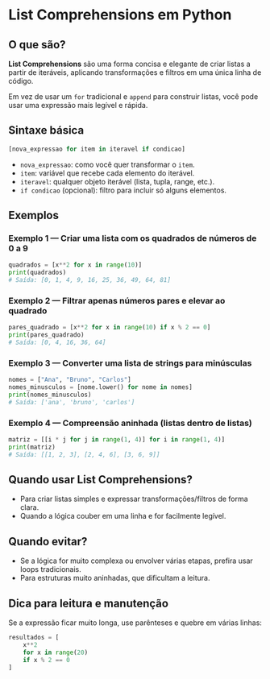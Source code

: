 # List Comprehensions em Python

## O que são?
**List Comprehensions** são uma forma concisa e elegante de criar listas a partir de iteráveis, aplicando transformações e filtros em uma única linha de código.

Em vez de usar um `for` tradicional e `append` para construir listas, você pode usar uma expressão mais legível e rápida.

## Sintaxe básica
```python
[nova_expressao for item in iteravel if condicao]
```

* `nova_expressao`: como você quer transformar o `item`.
* `item`: variável que recebe cada elemento do iterável.
* `iteravel`: qualquer objeto iterável (lista, tupla, range, etc.).
* `if condicao` (opcional): filtro para incluir só alguns elementos.

## Exemplos
### Exemplo 1 — Criar uma lista com os quadrados de números de 0 a 9
```python
quadrados = [x**2 for x in range(10)]
print(quadrados)
# Saída: [0, 1, 4, 9, 16, 25, 36, 49, 64, 81]
```

### Exemplo 2 — Filtrar apenas números pares e elevar ao quadrado
```python
pares_quadrado = [x**2 for x in range(10) if x % 2 == 0]
print(pares_quadrado)
# Saída: [0, 4, 16, 36, 64]
```

### Exemplo 3 — Converter uma lista de strings para minúsculas
```python
nomes = ["Ana", "Bruno", "Carlos"]
nomes_minusculos = [nome.lower() for nome in nomes]
print(nomes_minusculos)
# Saída: ['ana', 'bruno', 'carlos']
```

### Exemplo 4 — Compreensão aninhada (listas dentro de listas)
```python
matriz = [[i * j for j in range(1, 4)] for i in range(1, 4)]
print(matriz)
# Saída: [[1, 2, 3], [2, 4, 6], [3, 6, 9]]
```

## Quando usar List Comprehensions?
* Para criar listas simples e expressar transformações/filtros de forma clara.
* Quando a lógica couber em uma linha e for facilmente legível.

## Quando evitar?
* Se a lógica for muito complexa ou envolver várias etapas, prefira usar loops tradicionais.
* Para estruturas muito aninhadas, que dificultam a leitura.

## Dica para leitura e manutenção
Se a expressão ficar muito longa, use parênteses e quebre em várias linhas:

```python
resultados = [
    x**2
    for x in range(20)
    if x % 2 == 0
]
```